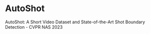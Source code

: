 # AutoShot
AutoShot: A Short Video Dataset and State-of-the-Art Shot Boundary Detection - CVPR NAS 2023
